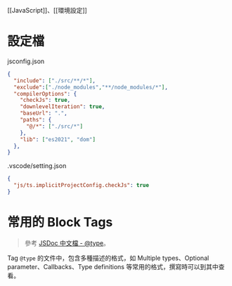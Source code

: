 [[JavaScript]]、[[環境設定]]

# 設定檔
jsconfig.json
```json
{
  "include": ["./src/**/*"],
  "exclude":["./node_modules","**/node_modules/*"],
  "compilerOptions": {
    "checkJs": true,
    "downlevelIteration": true,
    "baseUrl": ".",
    "paths": {
      "@/*": ["./src/*"]
    },
    "lib": ["es2021", "dom"]
  },
}
```

.vscode/setting.json
```json
{
  "js/ts.implicitProjectConfig.checkJs": true
}
```

# 常用的 Block Tags
> 參考 [JSDoc 中文檔 - @type](https://www.shouce.ren/api/view/a/13305)。

Tag `@type` 的文件中，包含多種描述的格式，如 Multiple types、Optional parameter、Callbacks、Type definitions 等常用的格式，撰寫時可以到其中查看。